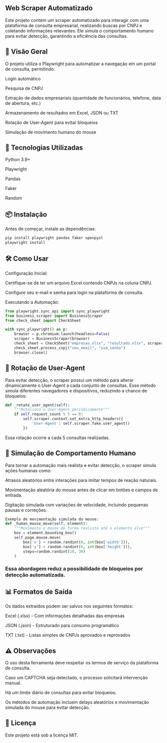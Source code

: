 ## Web Scraper Automatizado

Este projeto contém um scraper automatizado para interagir com uma plataforma de consulta empresarial, realizando buscas por CNPJ e coletando informações relevantes. Ele simula o comportamento humano para evitar detecção, garantindo a eficiência das consultas.

## 📌 Visão Geral

O projeto utiliza o Playwright para automatizar a navegação em um portal de consulta, permitindo:

Login automático

Pesquisa de CNPJ

Extração de dados empresariais (quantidade de funcionários, telefone, data de abertura, etc.)

Armazenamento de resultados em Excel, JSON ou TXT

Rotação de User-Agent para evitar bloqueios

Simulação de movimento humano do mouse

## 🚀 Tecnologias Utilizadas

Python 3.9+

Playwright

Pandas

Faker

Random

## 📦 Instalação

Antes de começar, instale as dependências:
```sh
pip install playwright pandas faker openpyxl
playwright install
```

## 🛠️ Como Usar

Configuração Inicial:

Certifique-se de ter um arquivo Excel contendo CNPJs na coluna CNPJ.

Configure seu e-mail e senha para login na plataforma de consulta.

Executando a Automação:
```python
from playwright.sync_api import sync_playwright
from business_scraper import BusinessScraper
from check_sheet import CheckSheet

with sync_playwright() as p:
    browser = p.chromium.launch(headless=False)
    scraper = BusinessScraper(browser)
    check_sheet = CheckSheet("empresas.xlsx", "resultado.xlsx", scraper)
    check_sheet.process_cnpj("seu_email", "sua_senha")
    browser.close()
```

## 🔄 Rotação de User-Agent

Para evitar detecção, o scraper possui um método para alterar dinamicamente o User-Agent a cada conjunto de consultas. Esse método simula diferentes navegadores e dispositivos, reduzindo a chance de bloqueios:

```python
def _rotate_user_agent(self):
    """Rotaciona o User-Agent periodicamente"""
    if self.request_count % 5 == 0:
        self.scraper.context.set_extra_http_headers({
            'User-Agent': self.scraper.fake.user_agent()
        })
```

Essa rotação ocorre a cada 5 consultas realizadas.

## 🏁 Simulação de Comportamento Humano

Para tornar a automação mais realista e evitar detecção, o scraper simula ações humanas como:

Atrasos aleatórios entre interações para imitar tempos de reação naturais.

Movimentação aleatória do mouse antes de clicar em botões e campos de entrada.

Digitação simulada com variações de velocidade, incluindo pequenas pausas e correções.

```python
Exemplo de movimentação simulada do mouse:
def _human_mouse_move(self, element):
    """Movimenta o mouse de forma realista até o elemento alvo"""
    box = element.bounding_box()
    self.page.mouse.move(
        box['x'] + random.randint(0, int(box['width'])),
        box['y'] + random.randint(0, int(box['height'])),
        steps=random.randint(10, 30)
    )
```

### Essa abordagem reduz a possibilidade de bloqueios por detecção automatizada.

## 📊 Formatos de Saída

Os dados extraídos podem ser salvos nos seguintes formatos:

Excel (.xlsx) - Com informações detalhadas das empresas

JSON (.json) - Estruturado para consumo programático

TXT (.txt) - Listas simples de CNPJs aprovados e reprovados

## ⚠️ Observações

O uso desta ferramenta deve respeitar os termos de serviço da plataforma de consulta.

Caso um CAPTCHA seja detectado, o processo solicitará intervenção manual.

Há um limite diário de consultas para evitar bloqueios.

Os métodos de automação incluem delays aleatórios e movimentação simulada do mouse para evitar detecção.

## 📜 Licença

Este projeto está sob a licença MIT.


